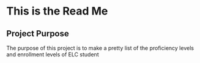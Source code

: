 # This is the Read Me

## Project Purpose

The purpose of this project is to make a pretty list of the proficiency levels and enrollment levels of ELC student